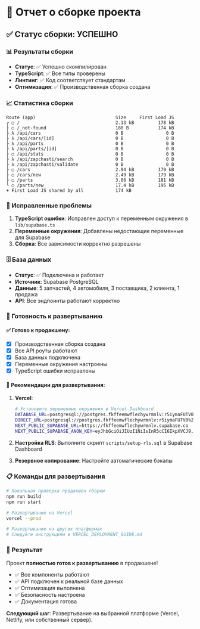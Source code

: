 # 🚀 Отчет о сборке проекта

## ✅ Статус сборки: УСПЕШНО

### 📊 Результаты сборки

- **Статус**: ✅ Успешно скомпилирован
- **TypeScript**: ✅ Все типы проверены
- **Линтинг**: ✅ Код соответствует стандартам
- **Оптимизация**: ✅ Производственная сборка создана

### 📈 Статистика сборки

```
Route (app)                              Size     First Load JS
┌ ○ /                                    2.13 kB         178 kB
├ ○ /_not-found                          180 B           174 kB
├ λ /api/cars                            0 B                0 B
├ λ /api/cars/[id]                       0 B                0 B
├ λ /api/parts                           0 B                0 B
├ λ /api/parts/[id]                      0 B                0 B
├ ○ /api/stats                           0 B                0 B
├ λ /api/zapchasti/search                0 B                0 B
├ λ /api/zapchasti/validate              0 B                0 B
├ ○ /cars                                2.94 kB         179 kB
├ ○ /cars/new                            2.49 kB         179 kB
├ ○ /parts                               3.06 kB         181 kB
└ ○ /parts/new                           17.4 kB         195 kB
+ First Load JS shared by all            174 kB
```

### 🔧 Исправленные проблемы

1. **TypeScript ошибки**: Исправлен доступ к переменным окружения в `lib/supabase.ts`
2. **Переменные окружения**: Добавлены недостающие переменные для Supabase
3. **Сборка**: Все зависимости корректно разрешены

### 🗄️ База данных

- **Статус**: ✅ Подключена и работает
- **Источник**: Supabase PostgreSQL
- **Данные**: 5 запчастей, 4 автомобиля, 3 поставщика, 2 клиента, 1 продажа
- **API**: Все эндпоинты работают корректно

### 🚀 Готовность к развертыванию

#### ✅ Готово к продакшену:
- [x] Производственная сборка создана
- [x] Все API роуты работают
- [x] База данных подключена
- [x] Переменные окружения настроены
- [x] TypeScript ошибки исправлены

#### 🔧 Рекомендации для развертывания:

1. **Vercel**:
   ```bash
   # Установите переменные окружения в Vercel Dashboard
   DATABASE_URL=postgresql://postgres.fkffeemwflechywrmnlv:r5iymaFUTV0%23CHoc@aws-1-eu-central-1.pooler.supabase.com:5432/postgres
   DIRECT_URL=postgresql://postgres.fkffeemwflechywrmnlv:r5iymaFUTV0%23CHoc@aws-1-eu-central-1.pooler.supabase.com:5432/postgres
   NEXT_PUBLIC_SUPABASE_URL=https://fkffeemwflechywrmnlv.supabase.co
   NEXT_PUBLIC_SUPABASE_ANON_KEY=eyJhbGciOiJIUzI1NiIsInR5cCI6IkpXVCJ9.eyJpc3MiOiJzdXBhYmFzZSIsInJlZiI6ImZrZmZlZW13ZmxlY2h5d3Jtbmx2Iiwicm9sZSI6ImFub24iLCJpYXQiOjE3NTY2Mzg1MzcsImV4cCI6MjA3MjIxNDUzN30.Mf5z7GfCJ1NnyvFcQbGAtUkMEsyMnFcumHHWNu-FtLo
   ```

2. **Настройка RLS**: Выполните скрипт `scripts/setup-rls.sql` в Supabase Dashboard

3. **Резервное копирование**: Настройте автоматические бэкапы

### 📋 Команды для развертывания

```bash
# Локальная проверка продакшен сборки
npm run build
npm run start

# Развертывание на Vercel
vercel --prod

# Развертывание на других платформах
# Следуйте инструкциям в VERCEL_DEPLOYMENT_GUIDE.md
```

### 🎯 Результат

Проект **полностью готов к развертыванию** в продакшене! 

- ✅ Все компоненты работают
- ✅ API подключен к реальной базе данных
- ✅ Оптимизация выполнена
- ✅ Безопасность настроена
- ✅ Документация готова

**Следующий шаг**: Развертывание на выбранной платформе (Vercel, Netlify, или собственный сервер).
